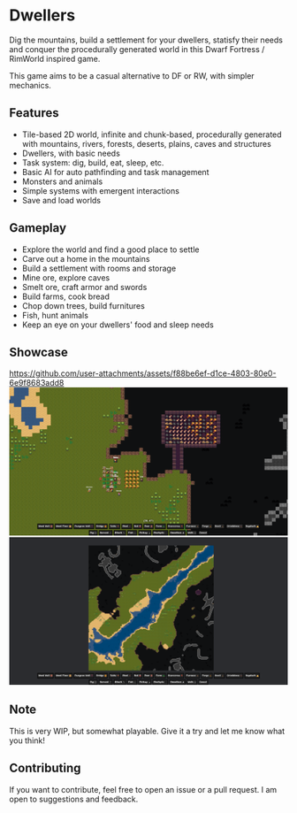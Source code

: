 # Dwellers

Dig the mountains, build a settlement for your dwellers, statisfy their needs and conquer the procedurally generated world in this Dwarf Fortress / RimWorld inspired game.

This game aims to be a casual alternative to DF or RW, with simpler mechanics.

## Features

- Tile-based 2D world, infinite and chunk-based, procedurally generated with mountains, rivers, forests, deserts, plains, caves and structures
- Dwellers, with basic needs
- Task system: dig, build, eat, sleep, etc.
- Basic AI for auto pathfinding and task management
- Monsters and animals
- Simple systems with emergent interactions
- Save and load worlds

## Gameplay

- Explore the world and find a good place to settle
- Carve out a home in the mountains
- Build a settlement with rooms and storage
- Mine ore, explore caves
- Smelt ore, craft armor and swords
- Build farms, cook bread
- Chop down trees, build furnitures
- Fish, hunt animals
- Keep an eye on your dwellers' food and sleep needs

## Showcase

https://github.com/user-attachments/assets/f88be6ef-d1ce-4803-80e0-6e9f8683add8
![](docs/screenshot1.png)
![](docs/screenshot2.png)

## Note

This is very WIP, but somewhat playable. Give it a try and let me know what you think!

## Contributing

If you want to contribute, feel free to open an issue or a pull request. I am open to suggestions and feedback.
